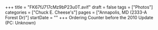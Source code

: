 +++
title = "FK67fJ717cMz9bP23u0T.avif"
draft = false
tags = ["Photos"]
categories = ["Chuck E. Cheese's"]
pages = ["Annapolis, MD (2333-A Forest Dr)"]
startDate = ""
+++
Ordering Counter before the 2010 Update (PC: Unknown)

